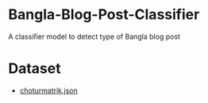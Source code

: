 # Bangla-Blog-Post-Classifier

A classifier model to detect type of Bangla blog post

# Dataset

* [choturmatrik.json](https://github.com/edge555/Bangla-Blog-Post-Classifier/blob/main/choturmatrik.json) 
